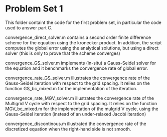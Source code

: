 # Problem Set 1

This folder containt the code for the first problem set, in particular the code used to answer part C. 

convergence_direct_solver.m contains a second order finite difference scheme for the equation using the kronecker product. In addition, the script computes the global error using the analytical solutions, but using a direct solver (this is only to prove that the scheme converges)

convergence_GS_solver.m implements (in-situ) a Gauss-Seidel solver for the equation and it benchmarks the convergence rate of global error.

convergence_rate_GS_solver.m illustrates the convergence rate of the Gauss-Seidel iteration with respect to the grid spacing. It relies on the function GS_bc_mixed.m for the implementation of the iteration. 

convergence_rate_MGV_solver.m illustrates the convergence rate of the Multigrid V cycle with respect to the grid spacing. It relies on the function MGV_bc_mixed.m for the implementation of the mulgrid V cycle, using the Gauss-Seidel iteration (instead of an under-relaxed Jacobi iteration)

convergence_discontinous.m illustrated the convergence rate of the discretized equation when the right-hand side is not smooth. 